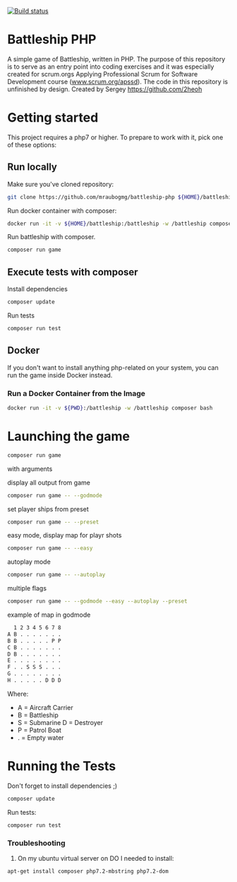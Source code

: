 [![Build status](https://dev.azure.com/APS-SD-Stewards/APS-SD/_apis/build/status/proscrumdev.battleship-cpp-CI)](https://dev.azure.com/APS-SD-Stewards/APS-SD/_build/latest?definitionId=21)

# Battleship PHP

A simple game of Battleship, written in PHP. The purpose of this repository is to serve as an entry point into coding exercises and it was especially created for scrum.orgs Applying Professional Scrum for Software Development course (www.scrum.org/apssd). The code in this repository is unfinished by design.
Created by Sergey https://github.com/2heoh

# Getting started

This project requires a php7 or higher. To prepare to work with it, pick one of these
options:

## Run locally

Make sure you've cloned repository:
```bash
git clone https://github.com/mraubogmg/battleship-php ${HOME}/battleship
```

Run docker container with composer:
```bash
docker run -it -v ${HOME}/battleship:/battleship -w /battleship composer bash
```

Run battleship with composer.
```bash
composer run game
```

## Execute tests with composer

Install dependencies
```bash
composer update
```

Run tests
```bash
composer run test
```

## Docker

If you don't want to install anything php-related on your system, you can
run the game inside Docker instead.

### Run a Docker Container from the Image

```bash
docker run -it -v ${PWD}:/battleship -w /battleship composer bash
```

# Launching the game

```bash
composer run game
```

with arguments

display all output from game
```bash
composer run game -- --godmode
```

set player ships from preset
```bash
composer run game -- --preset
```

easy mode, display map for playr shots
```bash
composer run game -- --easy
```

autoplay mode
```bash
composer run game -- --autoplay
```

multiple flags
```bash
composer run game -- --godmode --easy --autoplay --preset
```

example of map in godmode

```bash
  1 2 3 4 5 6 7 8
A B . . . . . . .
B B . . . . . P P
C B . . . . . . .
D B . . . . . . .
E . . . . . . . .
F . . S S S . . .
G . . . . . . . .
H . . . . . D D D
```

Where:
- A = Aircraft Carrier
- B = Battleship
- S = Submarine
D = Destroyer
- P = Patrol Boat
- . = Empty water

# Running the Tests

Don't forget to install dependencies ;)
```bash
composer update
```

Run tests:
```
composer run test
```

### Troubleshooting

1. On my ubuntu virtual server on DO I needed to install:
```bash
apt-get install composer php7.2-mbstring php7.2-dom
```
